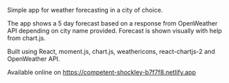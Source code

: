 Simple app for weather forecasting in a city of choice.

The app shows a 5 day forecast based on a response from OpenWeather API depending on city name provided. Forecast is shown visually with help from chart.js.

Built using React, moment.js, chart.js, weathericons, react-chartjs-2 and OpenWeather API.

Available online on https://competent-shockley-b7f7f8.netlify.app
